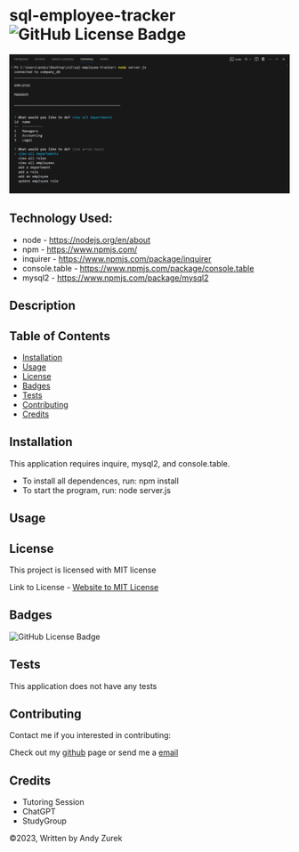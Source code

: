 # sql-employee-tracker ![GitHub License Badge](https://img.shields.io/badge/License-MIT-yellow)

![sql-employee-tracker](./images/Screenshot.png)

## Technology Used:
 * node - https://nodejs.org/en/about
 * npm - https://www.npmjs.com/
 * inquirer - https://www.npmjs.com/package/inquirer
 * console.table - https://www.npmjs.com/package/console.table
 * mysql2 - https://www.npmjs.com/package/mysql2

 ## Description

 ## Table of Contents
  
   * [Installation](#installation)
   * [Usage](#usage)
   * [License](#license)
   * [Badges](#badges)
   * [Tests](#tests)
   * [Contributing](#contributing)
   * [Credits](#credits)

## Installation

This application requires inquire, mysql2, and console.table.  
* To install all dependences, run: npm install
* To start the program, run: node server.js

## Usage

## License

 This project is licensed with MIT license

 Link to License - [Website to MIT License]((https://opensource.org/license/mit))

 ## Badges

 ![GitHub License Badge](https://img.shields.io/badge/License-MIT-yellow)

 ## Tests
 
 This application does not have any tests

 ## Contributing

 Contact me if you interested in contributing:

 Check out my [github](https://github.com/AZurek17) page or send me a [email](mailto:andyzurek@gmail.com)

 ## Credits
 * Tutoring Session
 * ChatGPT
 * StudyGroup


 &copy;2023, Written by Andy Zurek
